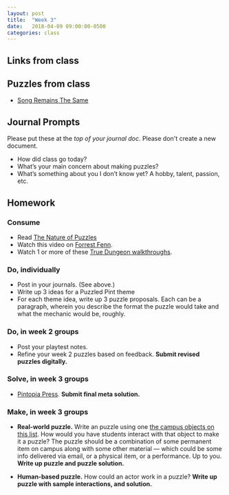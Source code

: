 ```yaml
---
layout: post
title:  "Week 3"
date:   2018-04-09 09:00:00-0500
categories: class
---
```


## Links from class

## Puzzles from class

* [Song Remains The Same](http://www.mysteryleague.com/static/puzzles/Song_Remains_The_Same.pdf)

## Journal Prompts

Please put these at the *top of your journal doc*. Please don't create a new document.

* How did class go today?
* What’s your main concern about making puzzles? 
* What’s something about you I don’t know yet? A hobby, talent, passion, etc.

## Homework

### Consume

* Read [The Nature of Puzzles](/pdf/Nature-of-puzzles.pdf)
* Watch this video on [Forrest Fenn](https://www.youtube.com/watch?v=j4ahNpQLgdk&feature=youtu.be).
* Watch 1 or more of these [True Dungeon walkthroughs](https://docs.google.com/document/d/1sYjMYZe4JLL7805Jl6E_b1RWc0E3O_oG-OARUEWtVP0/edit#heading=h.wnb78vfauo0w).

### Do, individually

* Post in your journals. (See above.)
* Write up 3 ideas for a Puzzled Pint theme
* For each theme idea, write up 3 puzzle proposals. Each can be a paragraph, wherein you describe the format the puzzle would take and what the mechanic would be, roughly.

### Do, in week 2 groups

* Post your playtest notes.
* Refine your week 2 puzzles based on feedback. **Submit revised puzzles digitally.**

### Solve, in week 3 groups

* [Pintopia Press](https://drive.google.com/file/d/0B4yrhiUGyiJrSmNBSV9ZbjFUaGs/view). **Submit final meta solution.**

### Make, in week 3 groups

* **Real-world puzzle.** Write an puzzle using one [the campus objects on this list](/campus). How would you have students interact with that object to make it a puzzle? The puzzle should be a combination of some permanent item on campus along with some other material — which could be some info delivered via email, or a physical item, or a performance. Up to you. **Write up puzzle and puzzle solution.**

* **Human-based puzzle.** How could an actor work in a puzzle? **Write up puzzle with sample interactions, and solution.**
